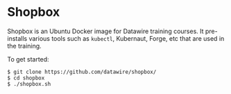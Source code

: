 # Shopbox

Shopbox is an Ubuntu Docker image for Datawire training courses. It pre-installs various tools such as `kubectl`, Kubernaut, Forge, etc that are used in the training.

To get started:

```
$ git clone https://github.com/datawire/shopbox/
$ cd shopbox
$ ./shopbox.sh
```
